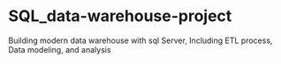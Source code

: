 # SQL_data-warehouse-project
Building modern data warehouse with sql Server, Including ETL process, Data modeling, and analysis
